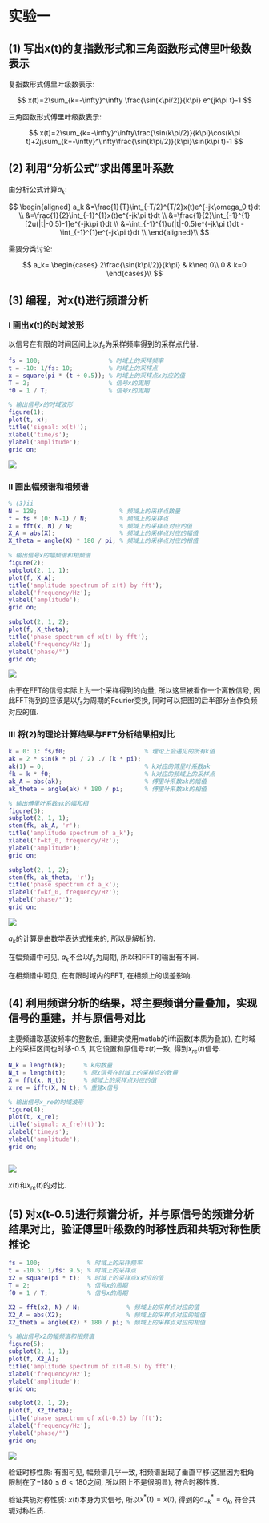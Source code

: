 # 实验一

## (1) 写出x(t)的复指数形式和三角函数形式傅里叶级数表示

复指数形式傅里叶级数表示:

$$
x(t)=2\sum_{k=-\infty}^\infty \frac{\sin(k\pi/2)}{k\pi} e^{jk\pi t}-1
$$

三角函数形式傅里叶级数表示:

$$
x(t)=2\sum_{k=-\infty}^\infty\frac{\sin(k\pi/2)}{k\pi}\cos(k\pi t)+2j\sum_{k=-\infty}^\infty\frac{\sin(k\pi/2)}{k\pi}\sin(k\pi t)-1
$$

## (2) 利用“分析公式”求出傅里叶系数

由分析公式计算$a_k$:

$$
\begin{aligned}
a_k
&=\frac{1}{T}\int_{-T/2}^{T/2}x(t)e^{-jk\omega_0 t}dt \\
&=\frac{1}{2}\int_{-1}^{1}x(t)e^{-jk\pi t}dt \\
&=\frac{1}{2}\int_{-1}^{1}[2u(|t|-0.5)-1]e^{-jk\pi t}dt \\
&=\int_{-1}^{1}u(|t|-0.5)e^{-jk\pi t}dt - \int_{-1}^{1}e^{-jk\pi t}dt \\
\end{aligned}\\
$$

需要分类讨论:

$$
a_k=
\begin{cases}
2\frac{\sin(k\pi/2)}{k\pi} & k\neq 0\\
0 & k=0
\end{cases}\\
$$

## (3) 编程，对x(t)进行频谱分析

### I 画出x(t)的时域波形

以信号在有限的时间区间上以$f_s$为采样频率得到的采样点代替.

```matlab
fs = 100;                   % 时域上的采样频率 
t = -10: 1/fs: 10;          % 时域上的采样点
x = square(pi * (t + 0.5)); % 时域上的采样点x对应的值
T = 2;                      % 信号x的周期
f0 = 1 / T;                 % 信号x的周期

% 输出信号x的时域波形
figure(1);
plot(t, x);
title('signal: x(t)');
xlabel('time/s');
ylabel('amplitude');
grid on;
```

![](figure1.png)

### II 画出幅频谱和相频谱

```matlab
% (3)ii
N = 128;                       % 频域上的采样点数量
f = fs * (0: N-1) / N;         % 频域上的采样点
X = fft(x, N) / N;             % 频域上的采样点对应的值
X_A = abs(X);                  % 频域上的采样点对应的幅值
X_theta = angle(X) * 180 / pi; % 频域上的采样点对应的相值

% 输出信号x的幅频谱和相频谱
figure(2);
subplot(2, 1, 1);
plot(f, X_A);
title('amplitude spectrum of x(t) by fft');
xlabel('frequency/Hz');
ylabel('amplitude');
grid on;

subplot(2, 1, 2);
plot(f, X_theta);
title('phase spectrum of x(t) by fft');
xlabel('frequency/Hz');
ylabel('phase/°')
grid on;
```

![](figure2.png)

由于在FFT的信号实际上为一个采样得到的向量, 所以这里被看作一个离散信号, 因此FFT得到的应该是以$f_s$为周期的Fourier变换, 同时可以把图的后半部分当作负频对应的值.

### III 将(2)的理论计算结果与FFT分析结果相对比

```matlab
k = 0: 1: fs/f0;                      % 理论上会遇见的所有k值
ak = 2 * sin(k * pi / 2) ./ (k * pi);
ak(1) = 0;                            % k对应的傅里叶系数ak
fk = k * f0;                          % k对应的频域上的采样点
ak_A = abs(ak);                       % 傅里叶系数ak的幅值
ak_theta = angle(ak) * 180 / pi;      % 傅里叶系数ak的相值

% 输出傅里叶系数ak的幅和相
figure(3);
subplot(2, 1, 1);
stem(fk, ak_A, 'r');
title('amplitude spectrum of a_k');
xlabel('f=kf_0, frequency/Hz');
ylabel('amplitude');
grid on;

subplot(2, 1, 2);
stem(fk, ak_theta, 'r');
title('phase spectrum of a_k');
xlabel('f=kf_0, frequency/Hz');
ylabel('phase/°');
grid on;
```

![](figure3.png)

$a_k$的计算是由数学表达式推来的, 所以是解析的.

在幅频谱中可见, $a_k$不会以$f_s$为周期, 所以和FFT的输出有不同.

在相频谱中可见, 在有限时域内的FFT, 在相频上的误差影响.

## (4) 利用频谱分析的结果，将主要频谱分量叠加，实现信号的重建，并与原信号对比

主要频谱取基波频率的整数倍, 重建实使用matlab的ifft函数(本质为叠加), 在时域上的采样区间也时移-0.5, 其它设置和原信号$x(t)$一致, 得到$x_{re}(t)$信号.

```matlab
N_k = length(k);     % k的数量
N_t = length(t);     % 原x信号在时域上的采样点的数量
X = fft(x, N_t);     % 频域上的采样点对应的值
x_re = ifft(X, N_t); % 重建x信号

% 输出信号x_re的时域波形
figure(4);
plot(t, x_re);
title('signal: x_{re}(t)');
xlabel('time/s');
ylabel('amplitude');
grid on;

```

![]()

![](figure4.png)

$x(t)$和$x_{re}(t)$的对比.

## (5) 对x(t-0.5)进行频谱分析，并与原信号的频谱分析结果对比，验证傅里叶级数的时移性质和共轭对称性质推论

```matlab
fs = 100;             % 时域上的采样频率 
t = -10.5: 1/fs: 9.5; % 时域上的采样点
x2 = square(pi * t);  % 时域上的采样点x对应的值
T = 2;                % 信号x的周期
f0 = 1 / T;           % 信号x的周期

X2 = fft(x2, N) / N;             % 频域上的采样点对应的值
X2_A = abs(X2);                  % 频域上的采样点对应的幅值
X2_theta = angle(X2) * 180 / pi; % 频域上的采样点对应的相值

% 输出信号x2的幅频谱和相频谱
figure(5);
subplot(2, 1, 1);
plot(f, X2_A);
title('amplitude spectrum of x(t-0.5) by fft');
xlabel('frequency/Hz');
ylabel('amplitude');
grid on;

subplot(2, 1, 2);
plot(f, X2_theta);
title('phase spectrum of x(t-0.5) by fft');
xlabel('frequency/Hz');
ylabel('phase/°')
grid on;
```

![](figure5.png)

验证时移性质: 有图可见, 幅频谱几乎一致, 相频谱出现了垂直平移(这里因为相角限制在了$-180\le\theta<180$之间, 所以图上不是很明显), 符合时移性质.

验证共轭对称性质: $x(t)$本身为实信号, 所以$x^ *(t)=x(t)$, 得到的$a^ *_{-k}=a_{k}$, 符合共轭对称性质.
